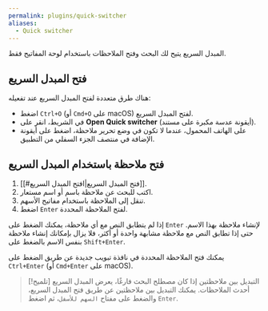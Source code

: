 ```yaml
---
permalink: plugins/quick-switcher
aliases:
  - Quick switcher
---
```


المبدل السريع يتيح لك البحث وفتح الملاحظات باستخدام لوحة المفاتيح فقط.

## فتح المبدل السريع

هناك طرق متعددة لفتح المبدل السريع عند تفعيله:

- اضغط `Ctrl+O` (أو `Cmd+O` على macOS) لفتح المبدل السريع.
- في الشريط، انقر على **Open Quick switcher** (أيقونة عدسة مكبرة على مستند).
- على الهاتف المحمول، عندما لا تكون في وضع تحرير ملاحظة، اضغط على أيقونة الإضافة في منتصف الجزء السفلي من التطبيق.

## فتح ملاحظة باستخدام المبدل السريع

1. [[#فتح المبدل السريع|افتح المبدل السريع]].
2. اكتب للبحث عن ملاحظة باسم أو اسم مستعار.
3. تنقل إلى الملاحظة باستخدام مفاتيح الأسهم.
4. اضغط `Enter` لفتح الملاحظة المحددة.

إذا لم يتطابق النص مع أي ملاحظة، يمكنك الضغط على `Enter` لإنشاء ملاحظة بهذا الاسم. حتى إذا تطابق النص مع ملاحظة مشابهة واحدة أو أكثر، فلا يزال بإمكانك إنشاء ملاحظة بنفس الاسم بالضغط على `Shift+Enter`.

يمكنك فتح الملاحظة المحددة في نافذة تبويب جديدة عن طريق الضغط على `Ctrl+Enter` (أو `Cmd+Enter` على macOS).

> [!تلميح] التبديل بين ملاحظتين
> إذا كان مصطلح البحث فارغًا، يعرض المبدل السريع أحدث الملاحظات. يمكنك التبديل بين ملاحظتين عن طريق فتح المبدل السريع، والضغط على مفتاح `السهم للأسفل`، ثم اضغط `Enter`.
